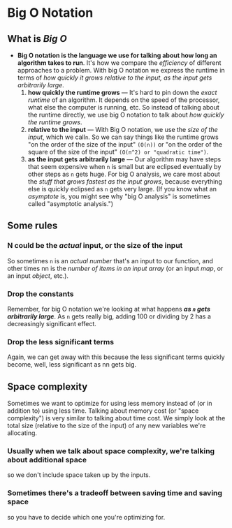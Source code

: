 # Big O Notation
## What is _Big O_
* **Big O notation is the language we use for talking about how long an algorithm takes to run**. It's how we compare the _efficiency_ of different approaches to a problem. With big O notation we express the runtime in terms of _how quickly it grows relative to the input, as the input gets arbitrarily large_.
  1. **how quickly the runtime grows** — It's hard to pin down the _exact runtime_ of an algorithm. It depends on the speed of the processor, what else the computer is running, etc. So instead of talking about the runtime directly, we use big O notation to talk about _how quickly the runtime grows_.
  2. **relative to the input** — With Big O notation, we use the _size of the input_, which we call`n`. So we can say things like the runtime grows "on the order of the size of the input" `(O(n))` or "on the order of the square of the size of the input" `(O(n^2) or "quadratic time")`.
  3. **as the input gets arbitrarily large** — Our algorithm may have steps that seem expensive when `n` is small but are eclipsed eventually by other steps as `n` gets huge. For big O analysis, we care most about the _stuff that grows fastest as the input grows_, because everything else is quickly eclipsed as `n` gets very large. (If you know what an _asymptote_ is, you might see why "big O analysis" is sometimes called "asymptotic analysis.")
  
## Some rules
### N could be the _actual_ input, or the size of the input
So sometimes `n` is an _actual number_ that's an input to our function, and other times nn is the _number of items in an input array_ (or an input _map_, or an input _object_, etc.).

### Drop the constants
Remember, for big O notation we're looking at what happens _**as `n` gets arbitrarily large**_. As `n` gets really big, adding 100 or dividing by 2 has a decreasingly significant effect.

### Drop the less significant terms
Again, we can get away with this because the less significant terms quickly become, well, less significant as nn gets big.

## Space complexity
Sometimes we want to optimize for using less memory instead of (or in addition to) using less time. Talking about memory cost (or "space complexity") is very similar to talking about time cost. We simply look at the total size (relative to the size of the input) of any new variables we're allocating.
### Usually when we talk about space complexity, we're talking about additional space
so we don't include space taken up by the inputs.

### Sometimes there's a tradeoff between saving time and saving space
so you have to decide which one you're optimizing for.
